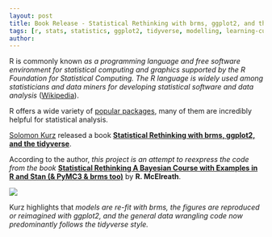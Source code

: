 ```yaml
---
layout: post
title: Book Release - Statistical Rethinking with brms, ggplot2, and the tidyverse
tags: [r, stats, statistics, ggplot2, tidyverse, modelling, learning-curve, bayesian]
author:
---
```


R is commonly known _as a programming language and free software environment for statistical computing and graphics supported 
by the R Foundation for Statistical Computing. The R language is widely used among statisticians and data miners for developing 
statistical software and data analysis_ ([Wikipedia](https://en.wikipedia.org/wiki/R_(programming_language))).

R offers a wide variety of [popular packages](https://awesome-r.com/), many of them are incredibly helpful for statistical analysis. 

[Solomon Kurz](https://twitter.com/SolomonKurz) released a book [**Statistical Rethinking with brms, ggplot2, and the 
tidyverse**](https://bookdown.org/connect/#/apps/1850/access).

According to the author, _this project is an attempt to reexpress the code from the book_ 
[**Statistical Rethinking A Bayesian Course with Examples in R and Stan (& PyMC3 & brms 
too)**](http://xcelab.net/rm/statistical-rethinking/) by **R. McElreath**.

![](https://xcelab.net/rm/wp-content/uploads/2012/01/9781482253443-191x300.jpg)

Kurz highlights that _models are re-fit with brms, 
the figures are reproduced or reimagined with ggplot2, and the general data wrangling code now predominantly follows the tidyverse 
style._


